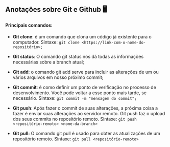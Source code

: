 ## Anotações sobre Git e Github :desktop_computer:

#### Principais comandos:

- **Git clone**: é um comando que clona um código já existente para o computador. Sintaxe: `git clone <https://link-com-o-nome-do-repositório>;`

-  **Git status**: O comando git status nos dá todas as informações necessárias sobre a branch atual;

- **Git add**: o comando git add serve para incluir as alterações de um ou vários arquivos em nosso próximo commit;

- **Git commit**: é como definir um ponto de verificação no processo de desenvolvimento. Você pode voltar a esse ponto mais tarde, se necessário. Sintaxe: `git commit -m "mensagem do commit";`

- **Git push**: Após fazer o commit de suas alterações, a próxima coisa a fazer é enviar suas alterações ao servidor remoto. Git push faz o upload dos seus commits no repositório remoto. Sintaxe: `git push <repositório-remoto> <nome-da-branch>`

- **Git pull:** O comando git pull é usado para obter as atualizações de um repositório remoto.  Sintaxe: `git pull <repositório-remoto>`

  